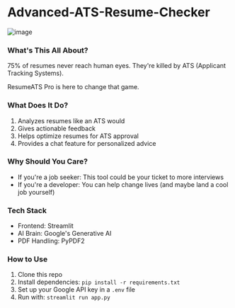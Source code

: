 # Advanced-ATS-Resume-Checker


![image](https://github.com/user-attachments/assets/f915239c-efa0-40dd-967d-d72fc0506ca0)

### What's This All About?

75% of resumes never reach human eyes. They're killed by ATS (Applicant Tracking Systems).

ResumeATS Pro is here to change that game.

### What Does It Do?

1. Analyzes resumes like an ATS would
2. Gives actionable feedback
3. Helps optimize resumes for ATS approval
4. Provides a chat feature for personalized advice

### Why Should You Care?

- If you're a job seeker: This tool could be your ticket to more interviews
- If you're a developer: You can help change lives (and maybe land a cool job yourself)

### Tech Stack

- Frontend: Streamlit
- AI Brain: Google's Generative AI
- PDF Handling: PyPDF2

### How to Use

1. Clone this repo
2. Install dependencies: `pip install -r requirements.txt`
3. Set up your Google API key in a `.env` file
4. Run with: `streamlit run app.py`
